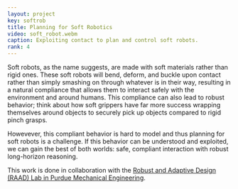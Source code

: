 ```yaml
---
layout: project
key: softrob
title: Planning for Soft Robotics
video: soft_robot.webm
caption: Exploiting contact to plan and control soft robots.
rank: 4
---
```


Soft robots, as the name suggests, are made with soft materials rather than rigid ones.
These soft robots will bend, deform, and buckle upon contact rather than simply smashing on through whatever is in their way, resulting in a natural compliance that allows them to interact safely with the environment and around humans.
This compliance can also lead to robust behavior; think about how soft grippers have far more success wrapping themselves around objects to securely pick up objects compared to rigid pinch grasps.

Howevever, this compliant behavior is hard to model and thus planning for soft robots is a challenge.
If this behavior can be understood and exploited, we can gain the best of both worlds: safe, compliant interaction with robust long-horizon reasoning.

This work is done in collaboration with the [Robust and Adaptive Design (RAAD) Lab in Purdue Mechanical Engineering](https://purdueraadlab.wixsite.com/website-1).
